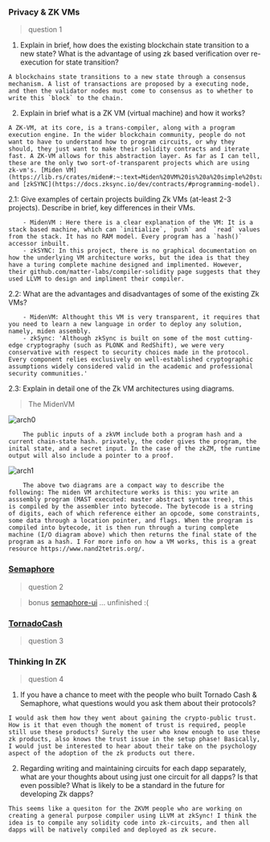 ### Privacy & ZK VMs

> question 1

1. Explain in brief, how does the existing blockchain state transition to a new state? What is the advantage of using zk based verification over re-execution for state transition?
```
A blockchains state transitions to a new state through a consensus mechanism. A list of transactions are proposed by a executing node, and then the validator nodes must come to consensus as to whether to write this `block` to the chain. 
```
2. Explain in brief what is a ZK VM (virtual machine) and how it works?
```
A ZK-VM, at its core, is a trans-compiler, along with a program execution engine. In the wider blockchain community, people do not want to have to understand how to program circuits, or why they should, they just want to make their solidity contracts and iterate fast. A ZK-VM allows for this abstraction layer. As far as I can tell, these are the only two sort-of-transparent projects which are using zk-vm's. [Miden VM](https://lib.rs/crates/miden#:~:text=Miden%20VM%20is%20a%20simple%20stack%20machine.%20This,%28this%20limit%20will%20be%20removed%20in%20the%20future%29.) and [zkSYNC](https://docs.zksync.io/dev/contracts/#programming-model).
```

   2.1: Give examples of certain projects building Zk VMs (at-least 2-3 projects). Describe in brief, key differences in their VMs.
    
        - MidenVM : Here there is a clear explanation of the VM: It is a stack based machine, which can `initialize`, `push` and  `read` values from the stack. It has no RAM model. Every program has a `hash()` accessor inbuilt.   
        - zkSYNC: In this project, there is no graphical documentation on how the underlying VM architecture works, but the idea is that they have a turing complete machine designed and implimented. However, their github.com/matter-labs/compiler-solidity page suggests that they used LLVM to design and impliment their compiler.
    
   2.2: What are the advantages and disadvantages of some of the existing Zk VMs?
        
        - MidenVM: Althought this VM is very transparent, it requires that you need to learn a new language in order to deploy any solution, namely, miden assembly.
        - zkSync: 'Although zkSync is built on some of the most cutting-edge cryptography (such as PLONK and RedShift), we were very conservative with respect to security choices made in the protocol. Every component relies exclusively on well-established cryptographic assumptions widely considered valid in the academic and professional security communities.' 
    
   2.3:  Explain in detail one of the Zk VM architectures using diagrams.
   
   > The MidenVM

![arch0](https://github.com/alienflip/zku/blob/main/week_2/arch0.jpeg)

        The public inputs of a zkVM include both a program hash and a current chain-state hash. privately, the coder gives the program, the inital state, and a secret input. In the case of the zkZM, the runtime output will also include a pointer to a proof.
        
![arch1](https://github.com/alienflip/zku/blob/main/week_2/arch1.jpeg)
        
        The above two diagrams are a compact way to describe the following: The miden VM architecture works is this: you write an asssembly program (MAST executed: master abstract syntax tree), this is compiled by the assembler into bytecode. The bytecode is a string of digits, each of which reference either an opcode, some constraints, some data through a location pointer, and flags. When the program is compiled into bytecode, it is then run through a turing complete machine (I/O diagram above) which then returns the final state of the program as a hash. I For more info on how a VM works, this is a great resource https://www.nand2tetris.org/. 

### [Semaphore](https://github.com/alienflip/zku/tree/main/week_2/semaphore)

> question 2

> bonus [semaphore-ui](https://github.com/alienflip/zku/tree/main/week_2/semaphore-ui) ... unfinished :(

### [TornadoCash](https://github.com/alienflip/zku/tree/main/week_2/TornadoCash)

> question 3

### Thinking In ZK

> question 4

1. If you have a chance to meet with the people who built Tornado Cash & Semaphore, what questions would you ask them about their protocols?
```
I would ask them how they went about gaining the crypto-public trust. How is it that even though the moment of trust is required, people still use these products? Surely the user who know enough to use these zk products, also knows the trust issue in the setup phase! Basically, I would just be interested to hear about their take on the psychology aspect of the adoption of the zk products out there.
```

2. Regarding writing and maintaining circuits for each dapp separately, what are your thoughts about using just one circuit for all dapps? Is that even possible?  What is likely to be a standard in the future for developing Zk dapps?
```
This seems like a quesiton for the ZKVM people who are working on creating a general purpose compiler using LLVM at zkSync! I think the idea is to compile any solidity code into zk-circuits, and then all dapps will be natively compiled and deployed as zk secure. 
```
